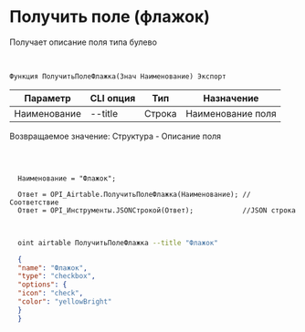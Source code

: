 ﻿---
sidebar_position: 6
---

# Получить поле (флажок)
 Получает описание поля типа булево


<br/>


`Функция ПолучитьПолеФлажка(Знач Наименование) Экспорт`

  | Параметр | CLI опция | Тип | Назначение |
  |-|-|-|-|
  | Наименование | --title | Строка | Наименование поля |

  
  Возвращаемое значение:   Структура -  Описание поля

<br/>




```bsl title="Пример кода"
  
  Наименование = "Флажок";
  
  Ответ = OPI_Airtable.ПолучитьПолеФлажка(Наименование); //Соответствие
  Ответ = OPI_Инструменты.JSONСтрокой(Ответ);            //JSON строка
  
```
	


```sh title="Пример команды CLI"
    
  oint airtable ПолучитьПолеФлажка --title "Флажок"

```

```json title="Результат"
  {
  "name": "Флажок",
  "type": "checkbox",
  "options": {
  "icon": "check",
  "color": "yellowBright"
  }
  }
```
